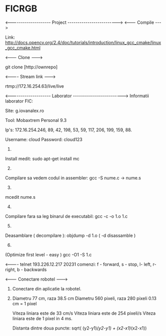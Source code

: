 # FICRGB
<-------------------- Project ------------------------->
<--- Compile --->

Link: http://docs.opencv.org/2.4/doc/tutorials/introduction/linux_gcc_cmake/linux_gcc_cmake.html

<--- Clone ---> 

git clone [http://ownrepo]

<---- Stream link ---> 

rtmp://172.16.254.63/live/live

<-------------------- Laborator ------------------------->
Informatii laborator FIC:

Site: g.iovanalex.ro

Tool: Mobaxtrem Personal 9.3

Ip's:
172.16.254.246, 89, 42, 198, 53, 59, 117, 206, 199, 159, 88.

Username: cloud
Password: cloud123

1.
Install medit: sudo apt-get install mc

2.
Compilare sa vedem codul in assembler: gcc -S nume.c -> nume.s

3.
mcedit nume.s

4.
Compilare fara sa leg binarul de executabil: gcc -c -o 1.o 1.c

5.
Deasamblare ( decompilare ): objdump -d 1.o ( -d disassamble )

6.
(Optimize first level - easy )
gcc -O1 -S 1.c


<---- telnet 193.226.12.217 20231
comenzi: f - forward, s - stop, l- left, r- right, b - backwards  

<--- Conectare robotel ---> 
1. Conectare din aplicatie la robotel. 

2. Diametru 77 cm, raza 38.5 cm 
   Diametru 560 pixeli, raza 280 pixeli
   0.13 cm = 1 pixel
   
   Viteza liniara este de 33 cm/s 
   Viteza liniara este de 254 pixeli/s 
   Viteza liniara este de 1 pixel in 4 ms. 
   
   Distanta dintre doua puncte: sqrt( (y2-y1)*(y2-y1) + (x2-x1)*(x2-x1)) 
   
   
